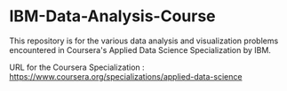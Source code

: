 # IBM-Data-Analysis-Course
This repository is for the various data analysis and visualization problems encountered in Coursera's Applied Data Science Specialization by IBM.

URL for the Coursera Specialization : https://www.coursera.org/specializations/applied-data-science
